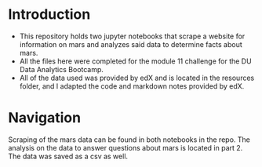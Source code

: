 <h1> Introduction </h1>

* This repository holds two jupyter notebooks that scrape a website for information on mars and analyzes said data to determine facts about mars. <br>
* All the files here were completed for the module 11 challenge for the DU Data Analytics Bootcamp. <br>
* All of the data used was provided by edX and is located in the resources folder, and I adapted the code and markdown notes provided by edX.
  
<h1> Navigation </h1>
Scraping of the mars data can be found in both notebooks in the repo. The analysis on the data to answer questions about mars is located in part 2. The data was saved as a csv as well.
